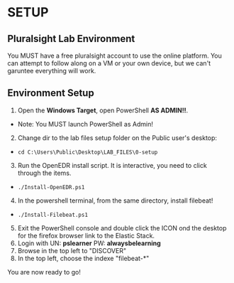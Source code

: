 # SETUP

## Pluralsight Lab Environment
You MUST have a free pluralsight account to use the online platform. You can attempt to follow along on a VM or your own device, but we can't garuntee everything will work.

## Environment Setup

1. Open the **Windows Target**, open PowerShell **AS ADMIN!!**.
- Note: You MUST launch PowerShell as Admin!
2. Change dir to the lab files setup folder on the Public user's desktop:
- `cd C:\Users\Public\Desktop\LAB_FILES\0-setup`
3. Run the OpenEDR install script. It is interactive, you need to click through the items.
- `./Install-OpenEDR.ps1`
4. In the powershell terminal, from the same directory, install filebeat!
- `./Install-Filebeat.ps1`
5. Exit the PowerShell console and double click the ICON ond the desktop for the firefox browser link to the Elastic Stack.
6. Login with UN: **pslearner** PW: **alwaysbelearning**
7. Browse in the top left to "DISCOVER"
8. In the top left, choose the indexe "filebeat-*"


You are now ready to go!



